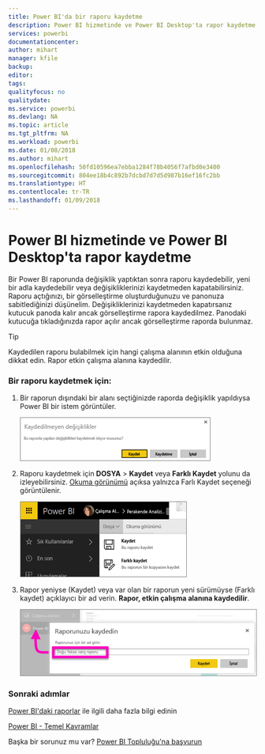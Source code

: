 ```yaml
---
title: Power BI'da bir raporu kaydetme
description: Power BI hizmetinde ve Power BI Desktop'ta rapor kaydetme
services: powerbi
documentationcenter: 
author: mihart
manager: kfile
backup: 
editor: 
tags: 
qualityfocus: no
qualitydate: 
ms.service: powerbi
ms.devlang: NA
ms.topic: article
ms.tgt_pltfrm: NA
ms.workload: powerbi
ms.date: 01/08/2018
ms.author: mihart
ms.openlocfilehash: 50fd10596ea7ebba1284f78b4056f7afbd0e3400
ms.sourcegitcommit: 804ee18b4c892b7dcbd7d7d5d987b16ef16fc2bb
ms.translationtype: HT
ms.contentlocale: tr-TR
ms.lasthandoff: 01/09/2018
---
```

# <a name="save-a-report-in-power-bi-service-and-power-bi-desktop"></a>Power BI hizmetinde ve Power BI Desktop'ta rapor kaydetme
Bir Power BI raporunda değişiklik yaptıktan sonra raporu kaydedebilir, yeni bir adla kaydedebilir veya değişikliklerinizi kaydetmeden kapatabilirsiniz. Raporu açtığınızı, bir görselleştirme oluşturduğunuzu ve panonuza sabitlediğinizi düşünelim. Değişikliklerinizi kaydetmeden kapatırsanız kutucuk panoda kalır ancak görselleştirme rapora kaydedilmez. Panodaki kutucuğa tıkladığınızda rapor açılır ancak görselleştirme raporda bulunmaz.

> [!TIP]
> Kaydedilen raporu bulabilmek için hangi çalışma alanının etkin olduğuna dikkat edin. Rapor etkin çalışma alanına kaydedilir.
> 
> 

### <a name="to-save-a-report"></a>Bir raporu kaydetmek için:
1. Bir raporun dışındaki bir alanı seçtiğinizde raporda değişiklik yapıldıysa Power BI bir istem görüntüler.
   
   ![](media/service-report-save/power-bi-unsaved.png)
2. Raporu kaydetmek için **DOSYA** \> **Kaydet** veya **Farklı Kaydet** yolunu da izleyebilirsiniz. [Okuma görünümü](service-reading-view-and-editing-view.md) açıksa yalnızca Farlı Kaydet seçeneği görüntülenir. 
   
   ![](media/service-report-save/power-bi-save-new.png)
3. Rapor yeniyse (Kaydet) veya var olan bir raporun yeni sürümüyse (Farklı kaydet) açıklayıcı bir ad verin.  **Rapor, etkin çalışma alanına kaydedilir**.
   
    ![](media/service-report-save/power-bi-save-dialog.png)

### <a name="next-steps"></a>Sonraki adımlar
[Power BI'daki raporlar](service-reports.md) ile ilgili daha fazla bilgi edinin

[Power BI - Temel Kavramlar](service-basic-concepts.md)

Başka bir sorunuz mu var? [Power BI Topluluğu'na başvurun](http://community.powerbi.com/)

